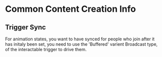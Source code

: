 # Common Content Creation Info  

## Trigger Sync

For animation states, you want to have synced for people who join after it has initaly been set, you need to use the 'Buffered' varient Broadcast type, of the interactable trigger to drive them.
